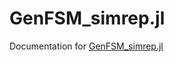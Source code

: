 # GenFSM_simrep.jl

Documentation for [GenFSM_simrep.jl](https://github.com/forestmod/GenFSM_simrep.jl/)
